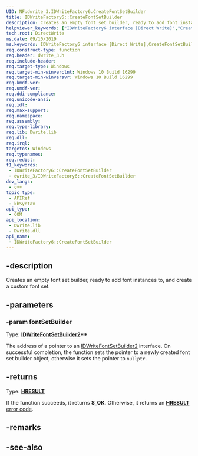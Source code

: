 ```yaml
---
UID: NF:dwrite_3.IDWriteFactory6.CreateFontSetBuilder
title: IDWriteFactory6::CreateFontSetBuilder
description: Creates an empty font set builder, ready to add font instances to, and create a custom font set.
helpviewer_keywords: ["IDWriteFactory6 interface [Direct Write]","CreateFontSetBuilder method","IDWriteFactory6.CreateFontSetBuilder","IDWriteFactory6::CreateFontSetBuilder","CreateFontSetBuilder","CreateFontSetBuilder method [Direct Write]","CreateFontSetBuilder method [Direct Write]","IDWriteFactory6 interface","directwrite.idwritefactory6_createfontsetbuilder","dwrite_3/IDWriteFactory6::CreateFontSetBuilder"]
tech.root: DirectWrite
ms.date: 09/10/2019
ms.keywords: IDWriteFactory6 interface [Direct Write],CreateFontSetBuilder method, IDWriteFactory6.CreateFontSetBuilder, IDWriteFactory6::CreateFontSetBuilder, CreateFontSetBuilder, CreateFontSetBuilder method [Direct Write], CreateFontSetBuilder method [Direct Write],IDWriteFactory6 interface, directwrite.idwritefactory6_createfontsetbuilder, dwrite_3/IDWriteFactory6::CreateFontSetBuilder
req.construct-type: function
req.header: dwrite_3.h
req.include-header: 
req.target-type: Windows
req.target-min-winverclnt: Windows 10 Build 16299
req.target-min-winversvr: Windows 10 Build 16299
req.kmdf-ver: 
req.umdf-ver: 
req.ddi-compliance: 
req.unicode-ansi: 
req.idl: 
req.max-support: 
req.namespace: 
req.assembly: 
req.type-library: 
req.lib: Dwrite.lib
req.dll: 
req.irql: 
targetos: Windows
req.typenames: 
req.redist: 
f1_keywords:
 - IDWriteFactory6::CreateFontSetBuilder
 - dwrite_3/IDWriteFactory6::CreateFontSetBuilder
dev_langs:
 - c++
topic_type:
 - APIRef
 - kbSyntax
api_type:
 - COM
api_location:
 - Dwrite.lib
 - Dwrite.dll
api_name:
 - IDWriteFactory6::CreateFontSetBuilder
---
```


## -description

Creates an empty font set builder, ready to add font instances to, and create a custom font set.

## -parameters

### -param fontSetBuilder

Type: **[IDWriteFontSetBuilder2](./nn-dwrite_3-idwritefontsetbuilder2.md)\*\***

The address of a pointer to an [IDWriteFontSetBuilder2](./nn-dwrite_3-idwritefontsetbuilder2.md) interface. On successful completion, the function sets the pointer to a newly created font set builder object, otherwise it sets the pointer to `nullptr`.

## -returns

Type: **[HRESULT](/windows/win32/com/structure-of-com-error-codes)**

If the function succeeds, it returns **S_OK**. Otherwise, it returns an [**HRESULT**](/windows/win32/com/structure-of-com-error-codes) [error code](/windows/win32/com/com-error-codes-10).

## -remarks

## -see-also
